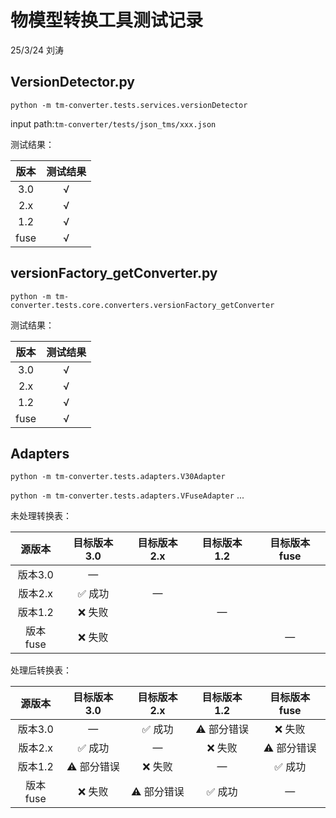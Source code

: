 # 物模型转换工具测试记录

25/3/24 刘涛

## VersionDetector.py

`python -m tm-converter.tests.services.versionDetector`

input path:`tm-converter/tests/json_tms/xxx.json`

测试结果：

| 版本 | 测试结果 |
| :--: | :------: |
| 3.0  |    √     |
| 2.x  |    √     |
| 1.2  |    √     |
| fuse |    √     |

## versionFactory_getConverter.py

`python -m tm-converter.tests.core.converters.versionFactory_getConverter`

测试结果：

| 版本 | 测试结果 |
| :--: | :------: |
| 3.0  |    √     |
| 2.x  |    √     |
| 1.2  |    √     |
| fuse |    √     |

## Adapters
`python -m tm-converter.tests.adapters.V30Adapter`

`python -m tm-converter.tests.adapters.VFuseAdapter` ...

未处理转换表：

|  源版本  | 目标版本3.0 | 目标版本2.x | 目标版本1.2 | 目标版本fuse |
| :------: | :---------: | :---------: | :---------: | :----------: |
| 版本3.0  |      —      |             |             |              |
| 版本2.x  |   ✅ 成功    |      —      |             |              |
| 版本1.2  |   ❌ 失败    |             |      —      |              |
| 版本fuse |   ❌ 失败    |             |             |      —       |

处理后转换表：

|  源版本  | 目标版本3.0 | 目标版本2.x | 目标版本1.2 | 目标版本fuse |
| :------: | :---------: | :---------: | :---------: | :----------: |
| 版本3.0  |      —      |   ✅ 成功    | ⚠️ 部分错误  |    ❌ 失败    |
| 版本2.x  |   ✅ 成功    |      —      |   ❌ 失败    |  ⚠️ 部分错误  |
| 版本1.2  | ⚠️ 部分错误  |   ❌ 失败    |      —      |    ✅ 成功    |
| 版本fuse |   ❌ 失败    | ⚠️ 部分错误  |   ✅ 成功    |      —       |

















